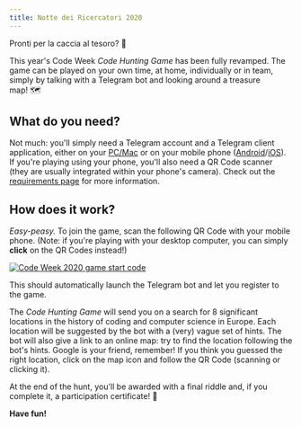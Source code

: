 ```yaml
---
title: Notte dei Ricercatori 2020
---
```


<p class="lead">
Pronti per la caccia al tesoro?&nbsp;🔎
</p>

This year's Code&nbsp;Week <i>Code Hunting Game</i> has been fully revamped.
The game can be played on your own time, at home, individually or in team, simply by talking with a Telegram bot and looking around a treasure map!&nbsp;🗺

## What do you need?

Not much: you'll simply need a Telegram account and a Telegram client application, either on your [PC/Mac](https://desktop.telegram.org/) or on your mobile phone ([Android](https://telegram.org/dl/android)/[iOS](https://telegram.org/dl/ios)).
If you're playing using your phone, you'll also need a QR&nbsp;Code scanner (they are usually integrated within your phone's camera).
Check out the [requirements page](/en/requirements) for more information.

## How does it work?

_Easy-peasy._
To join the game, scan the following QR&nbsp;Code with your mobile phone.
(Note: if you're playing with your desktop computer, you can simply **click** on the QR&nbsp;Codes instead!)

<div class="picture">
    <a href="https://t.me/treasurehuntbot?start=codeweek2020">
        <img src="/assets/images/qrcode-codeweek-2020.png" alt="Code Week 2020 game start code" />
    </a>
</div>

This should automatically launch the Telegram bot and let you register to the game.

The _Code Hunting Game_ will send you on a search for 8&nbsp;significant locations in the history of coding and computer science in Europe.
Each location will be suggested by the bot with a (very) vague set of hints.
The bot will also give a link to an online map: try to find the location following the bot's hints. Google is your friend, remember!
If you think you guessed the right location, click on the map icon and follow the QR&nbsp;Code (scanning or clicking it).

At the end of the hunt, you'll be awarded with a final riddle and, if you complete it, a participation certificate!&nbsp;🥇

**Have fun!**
